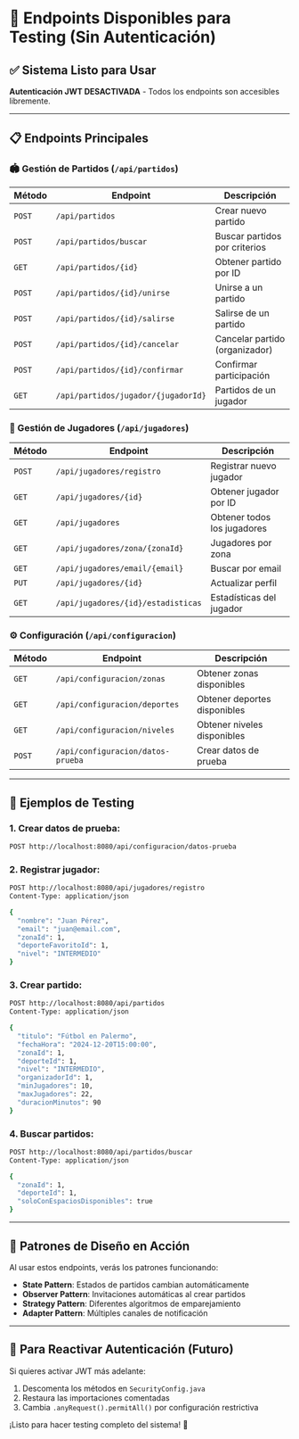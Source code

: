 # 🚀 Endpoints Disponibles para Testing (Sin Autenticación)

## **✅ Sistema Listo para Usar**

**Autenticación JWT DESACTIVADA** - Todos los endpoints son accesibles libremente.

---

## **📋 Endpoints Principales**

### **🏟️ Gestión de Partidos** (`/api/partidos`)

| Método | Endpoint | Descripción |
|--------|----------|-------------|
| `POST` | `/api/partidos` | Crear nuevo partido |
| `POST` | `/api/partidos/buscar` | Buscar partidos por criterios |
| `GET` | `/api/partidos/{id}` | Obtener partido por ID |
| `POST` | `/api/partidos/{id}/unirse` | Unirse a un partido |
| `POST` | `/api/partidos/{id}/salirse` | Salirse de un partido |
| `POST` | `/api/partidos/{id}/cancelar` | Cancelar partido (organizador) |
| `POST` | `/api/partidos/{id}/confirmar` | Confirmar participación |
| `GET` | `/api/partidos/jugador/{jugadorId}` | Partidos de un jugador |

### **👥 Gestión de Jugadores** (`/api/jugadores`)

| Método | Endpoint | Descripción |
|--------|----------|-------------|
| `POST` | `/api/jugadores/registro` | Registrar nuevo jugador |
| `GET` | `/api/jugadores/{id}` | Obtener jugador por ID |
| `GET` | `/api/jugadores` | Obtener todos los jugadores |
| `GET` | `/api/jugadores/zona/{zonaId}` | Jugadores por zona |
| `GET` | `/api/jugadores/email/{email}` | Buscar por email |
| `PUT` | `/api/jugadores/{id}` | Actualizar perfil |
| `GET` | `/api/jugadores/{id}/estadisticas` | Estadísticas del jugador |

### **⚙️ Configuración** (`/api/configuracion`)

| Método | Endpoint | Descripción |
|--------|----------|-------------|
| `GET` | `/api/configuracion/zonas` | Obtener zonas disponibles |
| `GET` | `/api/configuracion/deportes` | Obtener deportes disponibles |
| `GET` | `/api/configuracion/niveles` | Obtener niveles disponibles |
| `POST` | `/api/configuracion/datos-prueba` | Crear datos de prueba |

---

## **🧪 Ejemplos de Testing**

### **1. Crear datos de prueba:**
```bash
POST http://localhost:8080/api/configuracion/datos-prueba
```

### **2. Registrar jugador:**
```bash
POST http://localhost:8080/api/jugadores/registro
Content-Type: application/json

{
  "nombre": "Juan Pérez",
  "email": "juan@email.com",
  "zonaId": 1,
  "deporteFavoritoId": 1,
  "nivel": "INTERMEDIO"
}
```

### **3. Crear partido:**
```bash
POST http://localhost:8080/api/partidos
Content-Type: application/json

{
  "titulo": "Fútbol en Palermo",
  "fechaHora": "2024-12-20T15:00:00",
  "zonaId": 1,
  "deporteId": 1,
  "nivel": "INTERMEDIO",
  "organizadorId": 1,
  "minJugadores": 10,
  "maxJugadores": 22,
  "duracionMinutos": 90
}
```

### **4. Buscar partidos:**
```bash
POST http://localhost:8080/api/partidos/buscar
Content-Type: application/json

{
  "zonaId": 1,
  "deporteId": 1,
  "soloConEspaciosDisponibles": true
}
```

---

## **🎯 Patrones de Diseño en Acción**

Al usar estos endpoints, verás los patrones funcionando:

- **State Pattern**: Estados de partidos cambian automáticamente
- **Observer Pattern**: Invitaciones automáticas al crear partidos
- **Strategy Pattern**: Diferentes algoritmos de emparejamiento
- **Adapter Pattern**: Múltiples canales de notificación

---

## **🔧 Para Reactivar Autenticación (Futuro)**

Si quieres activar JWT más adelante:
1. Descomenta los métodos en `SecurityConfig.java`
2. Restaura las importaciones comentadas
3. Cambia `.anyRequest().permitAll()` por configuración restrictiva

¡Listo para hacer testing completo del sistema! 🚀 